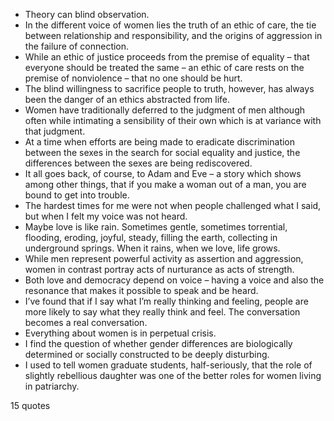  - Theory can blind observation.
 - In the different voice of women lies the truth of an ethic of care, the tie between relationship and responsibility, and the origins of aggression in the failure of connection.
 - While an ethic of justice proceeds from the premise of equality – that everyone should be treated the same – an ethic of care rests on the premise of nonviolence – that no one should be hurt.
 - The blind willingness to sacrifice people to truth, however, has always been the danger of an ethics abstracted from life.
 - Women have traditionally deferred to the judgment of men although often while intimating a sensibility of their own which is at variance with that judgment.
 - At a time when efforts are being made to eradicate discrimination between the sexes in the search for social equality and justice, the differences between the sexes are being rediscovered.
 - It all goes back, of course, to Adam and Eve – a story which shows among other things, that if you make a woman out of a man, you are bound to get into trouble.
 - The hardest times for me were not when people challenged what I said, but when I felt my voice was not heard.
 - Maybe love is like rain. Sometimes gentle, sometimes torrential, flooding, eroding, joyful, steady, filling the earth, collecting in underground springs. When it rains, when we love, life grows.
 - While men represent powerful activity as assertion and aggression, women in contrast portray acts of nurturance as acts of strength.
 - Both love and democracy depend on voice – having a voice and also the resonance that makes it possible to speak and be heard.
 - I’ve found that if I say what I’m really thinking and feeling, people are more likely to say what they really think and feel. The conversation becomes a real conversation.
 - Everything about women is in perpetual crisis.
 - I find the question of whether gender differences are biologically determined or socially constructed to be deeply disturbing.
 - I used to tell women graduate students, half-seriously, that the role of slightly rebellious daughter was one of the better roles for women living in patriarchy.

15 quotes